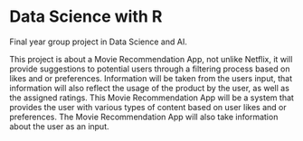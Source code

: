 # Data Science with R #
 Final year group project in Data Science and AI.
  
  This project is about a Movie Recommendation App, not unlike Netflix, it will provide suggestions to potential users through a filtering process based on likes and or preferences. Information will be taken from the users input, that information will also reflect the usage of the product by the user, as well as the assigned ratings. This Movie Recommendation App will be a system that provides the user with various types of content based on user likes and or preferences. The Movie Recommendation App will also take information about the user as an input.
  
